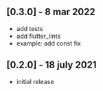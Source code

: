 ## [0.3.0] - 8 mar 2022
- add tests
- add flutter_lints
- example: add const fix

## [0.2.0] - 18 july 2021
- initial release

